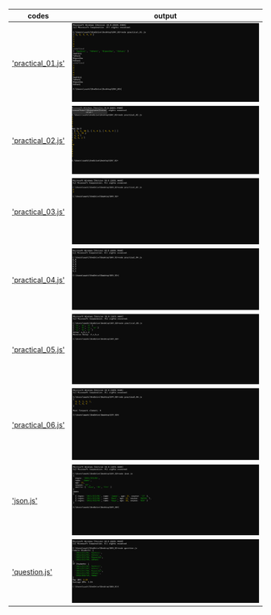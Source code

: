 |codes |output|
|------|------|
|['practical_01.js'](./codes/practical_01.js)|![practical01.png](./Output/practical01.png)|
|['practical_02.js'](./codes/practical_02.js)|![practical02.png](./Output/practical02.png)|
|['practical_03.js'](./codes/practical_03.js)|![practical03.png](./Output/practical03.png)|
|['practical_04.js'](./codes/practical_04.js)|![practical04.png](./Output/practical04.png)|
|['practical_05.js'](./codes/practical_05.js)|![practical05.png](./Output/practical05.png)|
|['practical_06.js'](./codes/practical_06.js)|![practical06.png](./Output/practical06.png)|
|['json.js'](./codes/json.js)|![json.png](./Output/json.png)|
|['question.js'](./codes/question.js)|![question.png](./Output/question.png)|
